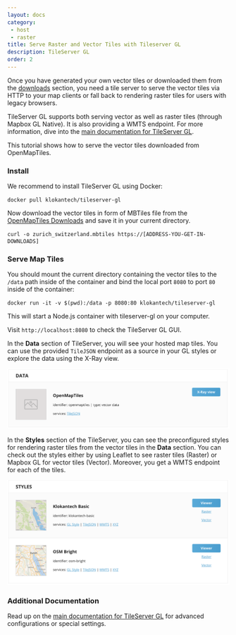 ```yaml
---
layout: docs
category:
 - host
 - raster
title: Serve Raster and Vector Tiles with Tileserver GL
description: TileServer GL
order: 2
---
```


Once you have generated your own vector tiles or downloaded them from the [downloads](http://openmaptiles.org/downloads) section, you need a tile server to serve the vector tiles via HTTP to your map clients or fall back to rendering raster tiles for users with legacy browsers.

TileServer GL supports both serving vector as well as raster tiles (through Mapbox GL Native). It is also providing a WMTS endpoint. For more information, dive into the [main documentation for TileServer GL](https://tileserver.readthedocs.io/en/latest/).

This tutorial shows how to serve the vector tiles downloaded from OpenMapTiles.

### Install

We recommend to install TileServer GL using Docker:

```
docker pull klokantech/tileserver-gl
```

Now download the vector tiles in form of MBTiles file from the [OpenMapTiles Downloads](https://openmaptiles.com/downloads/) and save it in your current directory.

```
curl -o zurich_switzerland.mbtiles https://[ADDRESS-YOU-GET-IN-DOWNLOADS]
```

### Serve Map Tiles

You should mount the current directory containing the vector tiles to the `/data` path inside of the container and bind the local port `8080` to port `80` inside of the container:

```
docker run -it -v $(pwd):/data -p 8080:80 klokantech/tileserver-gl
```

This will start a Node.js container with tileserver-gl on your computer.

Visit `http://localhost:8080` to check the TileServer GL GUI.

In the **Data** section of TileServer, you will see your hosted map tiles. You can use the provided `TileJSON` endpoint as a source in your GL styles or explore the data using the X-Ray view.

![Tileserver GL vector tiles](/media/tileserver_gl_vector_tiles.png)

In the **Styles** section of the TileServer, you can see the preconfigured styles for rendering raster tiles from the vector tiles in the **Data** section. You can check out the styles either by using Leaflet to see raster tiles (Raster) or Mapbox GL for vector tiles (Vector). Moreover, you get a WMTS endpoint for each of the tiles.

![Tileserver GL raster tiles](/media/tileserver_gl_styles.png)


### Additional Documentation

Read up on the [main documentation for TileServer GL](https://tileserver.readthedocs.io/en/latest/) for advanced configurations or special settings.
